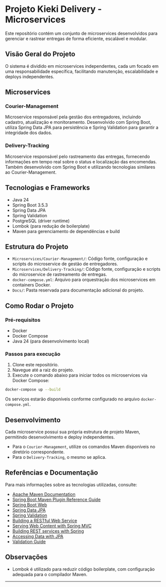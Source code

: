 # Projeto Kieki Delivery - Microservices

Este repositório contém um conjunto de microservices desenvolvidos para gerenciar e rastrear entregas de forma eficiente, escalável e modular.

## Visão Geral do Projeto

O sistema é dividido em microservices independentes, cada um focado em uma responsabilidade específica, facilitando manutenção, escalabilidade e deploys independentes.

## Microservices

### Courier-Management

Microservice responsável pela gestão dos entregadores, incluindo cadastro, atualização e monitoramento. Desenvolvido com Spring Boot, utiliza Spring Data JPA para persistência e Spring Validation para garantir a integridade dos dados.

### Delivery-Tracking

Microservice responsável pelo rastreamento das entregas, fornecendo informações em tempo real sobre o status e localização das encomendas. Também desenvolvido com Spring Boot e utilizando tecnologias similares ao Courier-Management.

## Tecnologias e Frameworks

- Java 24
- Spring Boot 3.5.3
- Spring Data JPA
- Spring Validation
- PostgreSQL (driver runtime)
- Lombok (para redução de boilerplate)
- Maven para gerenciamento de dependências e build

## Estrutura do Projeto

- `Microservices/Courier-Management/`: Código fonte, configuração e scripts do microservice de gestão de entregadores.
- `Microservices/Delivery-Tracking/`: Código fonte, configuração e scripts do microservice de rastreamento de entregas.
- `docker-compose.yml`: Arquivo para orquestração dos microservices em containers Docker.
- `Docs/`: Pasta reservada para documentação adicional do projeto.

## Como Rodar o Projeto

### Pré-requisitos

- Docker
- Docker Compose
- Java 24 (para desenvolvimento local)

### Passos para execução

1. Clone este repositório.
2. Navegue até a raiz do projeto.
3. Execute o comando abaixo para iniciar todos os microservices via Docker Compose:

```bash
docker-compose up --build
```

 Os serviços estarão disponíveis conforme configurado no arquivo `docker-compose.yml`.

## Desenvolvimento

Cada microservice possui sua própria estrutura de projeto Maven, permitindo desenvolvimento e deploy independentes.

- Para o `Courier-Management`, utilize os comandos Maven disponíveis no diretório correspondente.
- Para o `Delivery-Tracking`, o mesmo se aplica.

## Referências e Documentação

Para mais informações sobre as tecnologias utilizadas, consulte:

- [Apache Maven Documentation](https://maven.apache.org/guides/index.html)
- [Spring Boot Maven Plugin Reference Guide](https://docs.spring.io/spring-boot/3.5.3/maven-plugin)
- [Spring Boot Web](https://docs.spring.io/spring-boot/3.5.3/reference/web/servlet.html)
- [Spring Data JPA](https://docs.spring.io/spring-boot/3.5.3/reference/data/sql.html#data.sql.jpa-and-spring-data)
- [Spring Validation](https://docs.spring.io/spring-boot/3.5.3/reference/io/validation.html)
- [Building a RESTful Web Service](https://spring.io/guides/gs/rest-service/)
- [Serving Web Content with Spring MVC](https://spring.io/guides/gs/serving-web-content/)
- [Building REST services with Spring](https://spring.io/guides/tutorials/rest/)
- [Accessing Data with JPA](https://spring.io/guides/gs/accessing-data-jpa/)
- [Validation Guide](https://spring.io/guides/gs/validating-form-input/)

## Observações

- Lombok é utilizado para reduzir código boilerplate, com configuração adequada para o compilador Maven.

---